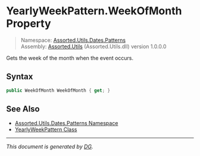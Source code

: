 ﻿# YearlyWeekPattern.WeekOfMonth Property

> Namespace: [Assorted.Utils.Dates.Patterns](_toc.Assorted.Utils.md#Assorted.Utils.Dates.Patterns%20Namespace)\
> Assembly: [Assorted.Utils](_toc.Assorted.Utils.md) (Assorted.Utils.dll) version 1.0.0.0

Gets the week of the month when the event occurs.

## Syntax

```csharp
public WeekOfMonth WeekOfMonth { get; }
```

## See Also

- [Assorted.Utils.Dates.Patterns Namespace](_toc.Assorted.Utils.md#Assorted.Utils.Dates.Patterns%20Namespace)
- [YearlyWeekPattern Class](Assorted.Utils.Dates.Patterns.YearlyWeekPattern.md)

---

_This document is generated by [DG](https://github.com/Khojasteh/dg)._
